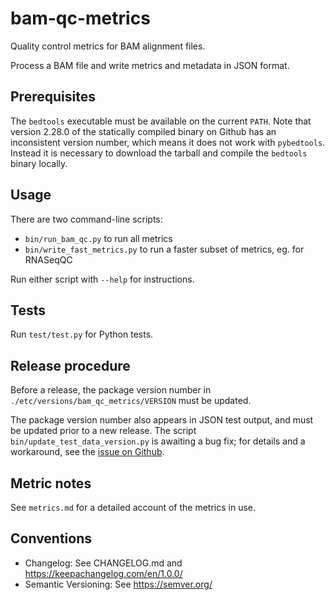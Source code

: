 
# bam-qc-metrics

Quality control metrics for BAM alignment files.

Process a BAM file and write metrics and metadata in JSON format.

## Prerequisites

The `bedtools` executable must be available on the current `PATH`. Note that version 2.28.0 of
the statically compiled binary on Github has an inconsistent version number, which means it does
not work with `pybedtools`. Instead it is necessary to download the tarball and compile the
`bedtools` binary locally.

## Usage

There are two command-line scripts:
- `bin/run_bam_qc.py` to run all metrics
- `bin/write_fast_metrics.py` to run a faster subset of metrics, eg. for RNASeqQC

Run either script with `--help` for instructions.

## Tests

Run `test/test.py` for Python tests.

## Release procedure

Before a release, the package version number in `./etc/versions/bam_qc_metrics/VERSION` must
be updated.

The package version number also appears in JSON test output, and must be updated prior to a new
release. The script `bin/update_test_data_version.py` is awaiting a bug fix; for details and
a workaround, see the [issue on Github](https://github.com/oicr-gsi/bam-qc-metrics/issues/29).

## Metric notes

See `metrics.md` for a detailed account of the metrics in use.

## Conventions

- Changelog: See CHANGELOG.md and https://keepachangelog.com/en/1.0.0/
- Semantic Versioning: See https://semver.org/
